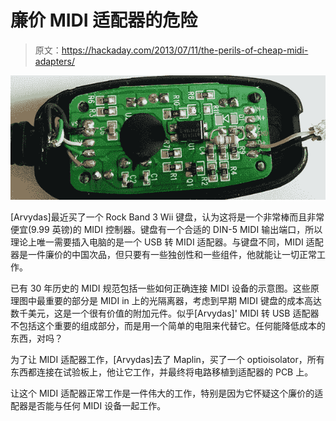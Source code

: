 # 廉价 MIDI 适配器的危险

> 原文：<https://hackaday.com/2013/07/11/the-perils-of-cheap-midi-adapters/>

![MIDI](img/aea30d2e7d889451ec000f873703689c.png)

[Arvydas]最近买了一个 Rock Band 3 Wii 键盘，认为这将是一个非常棒而且非常便宜(9.99 英镑)的 MIDI 控制器。键盘有一个合适的 DIN-5 MIDI 输出端口，所以理论上唯一需要插入电脑的是一个 USB 转 MIDI 适配器。与键盘不同，MIDI 适配器是一件廉价的中国次品，但只要有一些独创性和一些组件，他就能让一切正常工作。

已有 30 年历史的 MIDI 规范包括一些如何正确连接 MIDI 设备的示意图。这些原理图中最重要的部分是 MIDI in 上的光隔离器，考虑到早期 MIDI 键盘的成本高达数千美元，这是一个很有价值的附加元件。似乎[Arvydas]' MIDI 转 USB 适配器不包括这个重要的组成部分，而是用一个简单的电阻来代替它。任何能降低成本的东西，对吗？

为了让 MIDI 适配器工作，[Arvydas]去了 Maplin，买了一个 optioisolator，所有东西都连接在试验板上，他让它工作，并最终将电路移植到适配器的 PCB 上。

让这个 MIDI 适配器正常工作是一件伟大的工作，特别是因为它怀疑这个廉价的适配器是否能与任何 MIDI 设备一起工作。